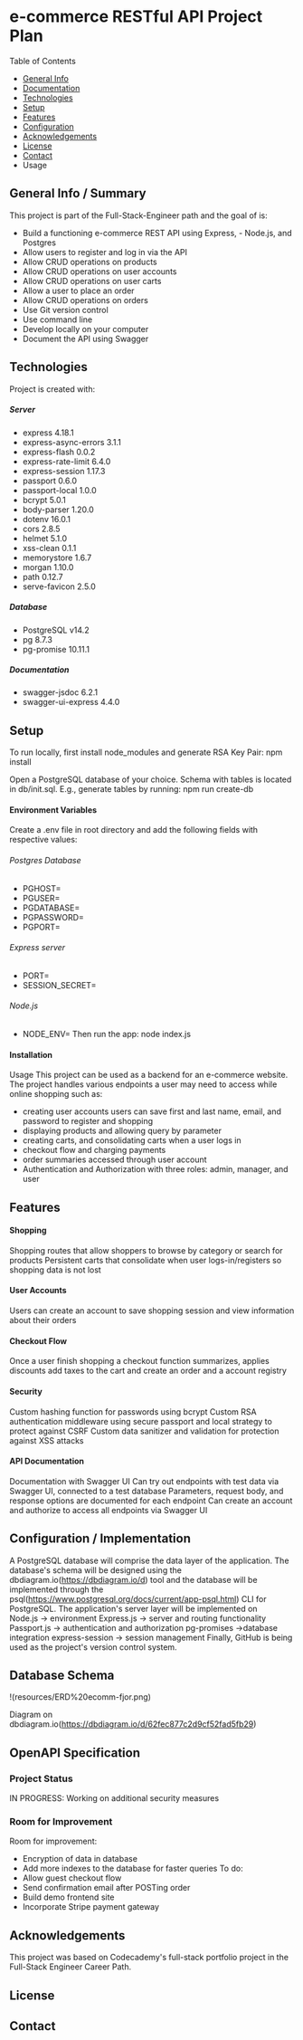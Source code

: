 
# e-commerce RESTful API Project Plan
Table of Contents
- [General Info](https://github.com/fjorwb/ecommerce-rest-api-project/edit/master/README.md#general-info--summary)
- [Documentation](https://github.com/fjorwb/ecommerce-rest-api-project/edit/master/README.md#technologies)
- [Technologies](https://github.com/fjorwb/ecommerce-rest-api-project/edit/master/README.md#technologies)
- [Setup](https://github.com/fjorwb/ecommerce-rest-api-project/edit/master/README.md#setup)
- [Features](https://github.com/fjorwb/ecommerce-rest-api-project/edit/master/README.md#features)
- [Configuration](https://github.com/fjorwb/ecommerce-rest-api-project/edit/master/README.md#configuration--implementation)
- [Acknowledgements](https://github.com/fjorwb/ecommerce-rest-api-project/edit/master/README.md#acknowledgements)
- [License](https://github.com/fjorwb/ecommerce-rest-api-project/edit/master/README.md#license)
- [Contact](https://github.com/fjorwb/ecommerce-rest-api-project/edit/master/README.md#contact)
- Usage

## General Info / Summary
This project is part of the Full-Stack-Engineer path and the goal of is:
- Build a functioning e-commerce REST API using Express, - Node.js, and Postgres
- Allow users to register and log in via the API
- Allow CRUD operations on products
- Allow CRUD operations on user accounts
- Allow CRUD operations on user carts
- Allow a user to place an order
- Allow CRUD operations on orders
- Use Git version control
- Use command line
- Develop locally on your computer
- Document the API using Swagger
## Technologies
Project is created with:
##### Server
- express 4.18.1 
- express-async-errors 3.1.1 
- express-flash 0.0.2 
- express-rate-limit 6.4.0 
- express-session 1.17.3 
- passport 0.6.0 
- passport-local 1.0.0 
- bcrypt 5.0.1 
- body-parser 1.20.0 
- dotenv 16.0.1 
- cors 2.8.5 
- helmet 5.1.0 
- xss-clean 0.1.1
- memorystore 1.6.7 
- morgan 1.10.0 
- path 0.12.7 
- serve-favicon 2.5.0 
##### Database
- PostgreSQL v14.2
- pg 8.7.3 
- pg-promise 10.11.1 
##### Documentation
- swagger-jsdoc 6.2.1 
- swagger-ui-express 4.4.0 
## Setup
To run locally, first install node_modules and generate RSA Key Pair:
npm install

Open a PostgreSQL database of your choice. Schema with tables is located in db/init.sql. E.g., generate tables by running:
npm run create-db

#### Environment Variables
Create a .env file in root directory and add the following fields with respective values:
###### Postgres Database
- PGHOST=
- PGUSER=
- PGDATABASE=
- PGPASSWORD=
- PGPORT=
###### Express server
- PORT=
- SESSION_SECRET=
###### Node.js 
- NODE_ENV=
Then run the app:
node index.js

#### Installation
Usage
This project can be used as a backend for an e-commerce website. The project handles various endpoints a user may need to access while online shopping such as:
- creating user accounts
users can save first and last name, email, and password to register and shopping
- displaying products and allowing query by parameter
- creating carts, and consolidating carts when a user logs in
- checkout flow and charging payments
- order summaries accessed through user account
- Authentication and Authorization with three roles: admin, manager, and user
## Features
#### Shopping
Shopping routes that allow shoppers to browse by category or search for products
Persistent carts that consolidate when user logs-in/registers so shopping data is not lost
#### User Accounts
Users can create an account to save shopping session and view information about their orders
#### Checkout Flow
Once a user finish shopping a checkout function summarizes, applies discounts add taxes to the cart and create an order and a account registry
#### Security
Custom hashing function for passwords using bcrypt
Custom RSA authentication middleware using secure passport and local strategy  to protect against CSRF
Custom data sanitizer and validation for protection against XSS attacks
#### API Documentation
Documentation with Swagger UI
Can try out endpoints with test data via Swagger UI, connected to a test database
Parameters, request body, and response options are documented for each endpoint
Can create an account and authorize to access all endpoints via Swagger UI
## Configuration / Implementation
A PostgreSQL database will comprise the data layer of the application. The database's schema will be designed using the  dbdiagram.io(https://dbdiagram.io/d)  tool and the database will be implemented through the  psql(https://www.postgresql.org/docs/current/app-psql.html)  CLI for PostgreSQL.
The application's server layer will be implemented on  
Node.js -> environment
Express.js -> server and routing functionality 
Passport.js -> authentication and authorization
pg-promises ->database integration
express-session -> session management
Finally,  GitHub is being used as the project's version control system.

## Database Schema
!(resources/ERD%20ecomm-fjor.png)

Diagram on dbdiagram.io(https://dbdiagram.io/d/62fec877c2d9cf52fad5fb29)

## OpenAPI Specification
### Project Status
IN PROGRESS: Working on additional security measures
### Room for Improvement
Room for improvement:
- Encryption of data in database
- Add more indexes to the database for faster queries
To do:
- Allow guest checkout flow
- Send confirmation email after POSTing order
- Build demo frontend site
- Incorporate Stripe payment gateway

## Acknowledgements
This project was based on Codecademy's full-stack portfolio project in the Full-Stack Engineer Career Path.

## License
## Contact
